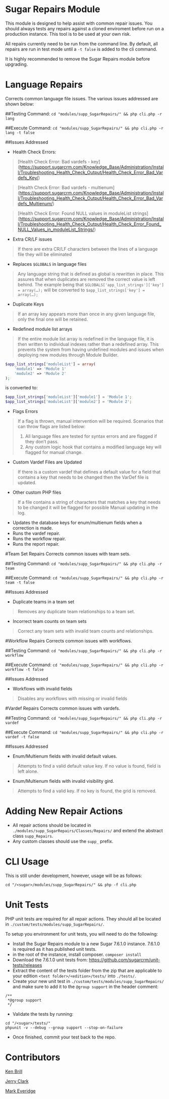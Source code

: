 # Sugar Repairs Module
This module is designed to help assist with common repair issues. You should always tests any repairs against a cloned enviroment before run on a production instance. This tool is to be used at your own risk.

All repairs currently need to be run from the command line. By default, all repairs are run in test mode until a `-t false` is added to the cli command.

It is highly recommended to remove the Sugar Repairs module before upgrading.

# Language Repairs
Corrects common language file issues. The various issues addressed are shown below:

##Testing Command:
`cd "modules/supp_SugarRepairs/" && php cli.php -r lang`

##Execute Command:
`cd "modules/supp_SugarRepairs/" && php cli.php -r lang -t false`

##Issues Addressed
* Health Check Errors:

>[Health Check Error: Bad vardefs - key] (https://support.sugarcrm.com/Knowledge_Base/Administration/Install/Troubleshooting_Health_Check_Output/Health_Check_Error_Bad_Vardefs_Key/)

>[Health Check Error: Bad vardefs - multienum] (https://support.sugarcrm.com/Knowledge_Base/Administration/Install/Troubleshooting_Health_Check_Output/Health_Check_Error_Bad_Vardefs_Multienum/)

>[Health Check Error: Found NULL values in moduleList strings] (https://support.sugarcrm.com/Knowledge_Base/Administration/Install/Troubleshooting_Health_Check_Output/Health_Check_Error_Found_NULL_Values_in_moduleList_Strings/)

* Extra CR/LF issues
>If there are extra CR/LF characters between the lines of a language file they will be eliminated

* Replaces `$GLOBALS` in language files
>Any language string that is defined as global is rewritten in place.  This assures that when duplicates are removed the correct value is left behind. The example being that `$GLOBALS['app_list_strings']['key'] = array(…);` will be converted to `$app_list_strings['key'] = array(…);`

* Duplicate Keys
>If an array key appears more than once in any given language file, only the final one will be retained.

* Redefined module list arrays
>If the entire module list array is redefined in the language file, it is then written to individual indexes rather than a redefined array. This prevents the system from having undefined modules and issues when deploying new modules through Module Builder. 
```php
$app_list_strings['moduleList'] = array(
    'module1' => 'Module 1'
    'module2' => 'Module 2'
);
```
is converted to:
```php
$app_list_strings['moduleList']['module1'] = 'Module 1';
$app_list_strings['moduleList']['module2'] = 'Module 2';
```
* Flags Errors
>If a flag is thrown, manual intervention will be required. Scenarios that can throw flags are listed below:
>
>1. All language files are tested for syntax errors and are flagged if they don’t pass.  
>2. Any custom logic hook that contains a modified language key will flagged for manual change.

* Custom Vardef Files are Updated
>If there is a custom vardef that defines a default value for a field that contains a key that needs to be changed then the VarDef file is updated.
 
* Other custom PHP files
>If a file contains a string of characters that matches a key that needs to be changed it will be flagged for possible Manual updating in the log. 
 
* Updates the database keys for enum/multienum fields when a correction is made.
* Runs the vardef repair.
* Runs the workflow repair.
* Runs the report repair.

#Team Set Repairs
Corrects common issues with team sets.

##Testing Command:
`cd "modules/supp_SugarRepairs/" && php cli.php -r team`

##Execute Command:
`cd "modules/supp_SugarRepairs/" && php cli.php -r team -t false`

##Issues Addressed
* Duplicate teams in a team set
> Removes any duplicate team relationships to a team set.
       
* Incorrect team counts on team sets
> Correct any team sets with invalid team counts and relationships.
    
#Workflow Repairs
Corrects common issues with workflows.

##Testing Command:
`cd "modules/supp_SugarRepairs/" && php cli.php -r workflow`

##Execute Command:
`cd "modules/supp_SugarRepairs/" && php cli.php -r workflow -t false`

##Issues Addressed
* Workflows with invalid fields
> Disables any workflows with missing or invalid fields

#Vardef Repairs
Corrects common issues with vardefs.

##Testing Command:
`cd "modules/supp_SugarRepairs/" && php cli.php -r vardef`

##Execute Command:
`cd "modules/supp_SugarRepairs/" && php cli.php -r vardef -t false`

##Issues Addressed
* Enum/Multienum fields with invalid default values.
> Attempts to find a valid default value key. If no value is found, field is left alone.
       
* Enum/Multienum fields with invalid visibility gird.
> Attempts to find a valid key. If no key is found, the grid is removed.
       
# Adding New Repair Actions
* All repair actions should be located in `./modules/supp_SugarRepairs/Classes/Repairs/` and extend the abstract class `supp_Repairs`. 
* Any custom classes should use the `supp_` prefix.

# CLI Usage
This is still under development, however, usage will be as follows:

```
cd "/<sugar>/modules/supp_SugarRepairs/" && php -f cli.php
```

# Unit Tests
PHP unit tests are required for all repair actions. They should all be located in `./custom/tests/modules/supp_SugarRepairs/`.

To setup you environment for unit tests, you will need to do the following:

* Install the Sugar Repairs module to a new Sugar 7.6.1.0 instance. 7.6.1.0 is required as it has published unit tests.
* in the root of the instance, install composer. `composer install`
* Download the 7.6.1.0 unit tests from: https://github.com/sugarcrm/unit-tests/releases
* Extract the content of the tests folder from the zip that are applicable to your edition `<test folder>/<edition>/tests/` into `./tests/`.
* Create your new unit test in `./custom/tests/modules/supp_SugarRepairs/` and make sure to add it to the `@group support` in the header comment:
```
/**
 *@group support
 */
```

* Validate the tests by running:

```
cd "/<sugar>/tests/"
phpunit -v --debug --group support --stop-on-failure
```

* Once finished, commit your test back to the repo.

# Contributors
[Ken Brill](https://github.com/kbrill)

[Jerry Clark](https://github.com/geraldclark)

[Mark Everidge](https://github.com/meveridge)
